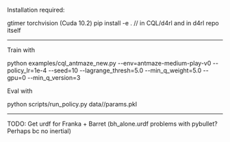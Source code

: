 
Installation required:

gtimer
torchvision (Cuda 10.2)
pip install -e . // in CQL/d4rl and in d4rl repo itself

______


Train with

python examples/cql_antmaze_new.py --env=antmaze-medium-play-v0 --policy_lr=1e-4 --seed=10 --lagrange_thresh=5.0 --min_q_weight=5.0 --gpu=0 --min_q_version=3

Eval with

python scripts/run_policy.py data/<path>/params.pkl

______

TODO:
    Get urdf for Franka + Barret
    (bh_alone.urdf problems with pybullet? Perhaps bc no inertial)